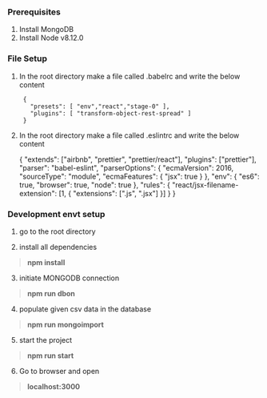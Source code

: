 ### Prerequisites ##
1. Install MongoDB 
2. Install Node v8.12.0

### File Setup ##
1. In the root directory make a file called .babelrc and write the below content

		{
		  "presets": [ "env","react","stage-0" ],
		  "plugins": [ "transform-object-rest-spread" ]
		}

2. In the root directory make a file called .eslintrc and write the below content

	{
	  "extends": ["airbnb", "prettier", "prettier/react"],
	  "plugins": ["prettier"],
	  "parser": "babel-eslint",
	  "parserOptions": {
	    "ecmaVersion": 2016,
	    "sourceType": "module",
	    "ecmaFeatures": {
	      "jsx": true
	    }
	  },
	  "env": {
	    "es6": true,
	    "browser": true,
	    "node": true
	  },
	  "rules": {
	    "react/jsx-filename-extension": [1, { "extensions": [".js", ".jsx"] }]
	  }
	}

### Development envt setup ###

1. go to the root directory

2. install all dependencies
> **npm install**

3. initiate MONGODB connection
> **npm run dbon**

4. populate given csv data in the database
> **npm run mongoimport**

5. start the project 
> **npm run start**

6. Go to browser and open
> **localhost:3000**